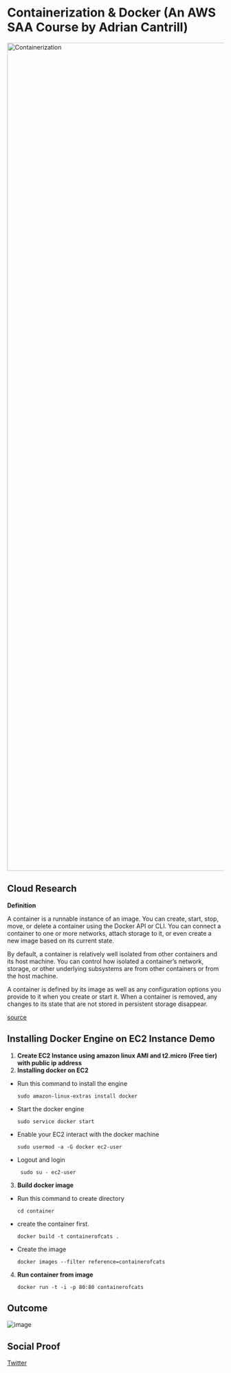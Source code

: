 

# Containerization & Docker (An AWS SAA Course by Adrian Cantrill)

<img width="1924" alt="Containerization" src="https://user-images.githubusercontent.com/99172259/177656231-269ff3f4-6c85-4493-bc7d-25bf3905a6ea.png">


## Cloud Research

**Definition**

A container is a runnable instance of an image. You can create, start, stop, move, or delete a container using the Docker API or CLI. You can connect a container to one or more networks, attach storage to it, or even create a new image based on its current state.

By default, a container is relatively well isolated from other containers and its host machine. You can control how isolated a container’s network, storage, or other underlying subsystems are from other containers or from the host machine.

A container is defined by its image as well as any configuration options you provide to it when you create or start it. When a container is removed, any changes to its state that are not stored in persistent storage disappear.

[source](https://docs.docker.com/get-started/overview/)

## Installing Docker Engine on EC2 Instance Demo

1. **Create EC2 Instance using amazon linux AMI and t2.micro (Free tier) with public ip address**
2. **Installing docker on EC2**

- Run this command to install the engine

      sudo amazon-linux-extras install docker

- Start the docker engine

      sudo service docker start
      
- Enable your EC2 interact with the docker machine

      sudo usermod -a -G docker ec2-user

- Logout and login

       sudo su - ec2-user

3. **Build docker image**

- Run this command to create directory

      cd container
    
- create the container first. 

      docker build -t containerofcats .
    
- Create the image

      docker images --filter reference=containerofcats
    
4. **Run container from image**

       docker run -t -i -p 80:80 containerofcats
     
     

## Outcome

![image](https://user-images.githubusercontent.com/99172259/177659333-d3d6174d-7c6f-44a2-af31-5607b4701538.png)

    
    


## Social Proof

[Twitter](https://twitter.com/JoeSeven08/status/1544970371686084608)

